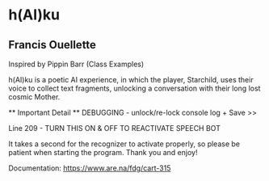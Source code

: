 # h(AI)ku
## Francis Ouellette

Inspired by Pippin Barr (Class Examples)

h(AI)ku is a poetic AI experience, in which the player, Starchild, uses their voice to collect text fragments, unlocking a conversation with their long lost cosmic Mother.

** Important Detail ** 
DEBUGGING - unlock/re-lock console log + Save >>

Line 209 - TURN THIS ON & OFF TO REACTIVATE SPEECH BOT

It takes a second for the recognizer to activate properly, so please be patient when starting the program. Thank you and enjoy!

Documentation: https://www.are.na/fdg/cart-315 